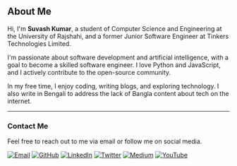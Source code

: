 ## About Me

Hi, I'm **Suvash Kumar**, a student of Computer Science and Engineering at the University of Rajshahi, and a former Junior Software Engineer at Tinkers Technologies Limited.

I'm passionate about software development and artificial intelligence, with a goal to become a skilled software engineer. I love Python and JavaScript, and I actively contribute to the open-source community.

In my free time, I enjoy coding, writing blogs, and exploring technology. I also write in Bengali to address the lack of Bangla content about tech on the internet.

---

### Contact Me

Feel free to reach out to me via email or follow me on social media.

[![Email](https://img.icons8.com/ios-glyphs/30/000000/email.png)](mailto:suvashkumar.naogaon@gmail.com) [![GitHub](https://img.icons8.com/ios-glyphs/30/000000/github.png)](https://github.com/suvashsumon) [![LinkedIn](https://img.icons8.com/ios-glyphs/30/000000/linkedin.png)](https://linkedin.com/in/suvash-kumar) [![Twitter](https://img.icons8.com/ios-glyphs/30/000000/twitter.png)](https://twitter.com/SuvashK13937007) [![Medium](https://img.icons8.com/ios-glyphs/30/000000/medium-monogram.png)](https://medium.com/@suvashkumar) [![YouTube](https://img.icons8.com/ios-glyphs/30/000000/youtube-play.png)](https://www.youtube.com/channel/UCJWxzpp4JbEF7AiMI_7DLlw)


